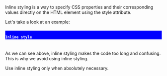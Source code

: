 Inline styling is a way
to specify CSS properties
and their corresponding
values directly on the
HTML element using the
style attribute.

Let's take a look at an example:
<codeblock language="html" type="lesson">
  <code>
    <h1 style="color:white; background-color: blue; font-size:14px; font-family:arial,sans-serif">
      Inline style
    </h1>
  </code>
</codeblock>

As we can see above, inline
styling makes the code
too long and confusing.
This is why we avoid using
inline styling.

Use inline styling only when
absolutely necessary.
